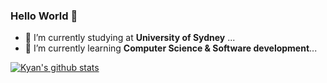 ### Hello World 👋
- 🔭 I’m currently studying at **University of Sydney** ...
- 🌱 I’m currently learning **Computer Science & Software development**...


[![Kyan's github stats](https://github-readme-stats.vercel.app/api?username=KyanChen)](https://github.com/KyanChen/github-readme-stats)

<!--
**KyanChen/KyanChen** is a ✨ _special_ ✨ repository because its `README.md` (this file) appears on your GitHub profile.

Here are some ideas to get you started:

- 🔭 I’m currently working on ...
- 🌱 I’m currently learning ...
- 👯 I’m looking to collaborate on ...
- 🤔 I’m looking for help with ...
- 💬 Ask me about ...
- 📫 How to reach me: ...
- 😄 Pronouns: ...
- ⚡ Fun fact: ...
-->
